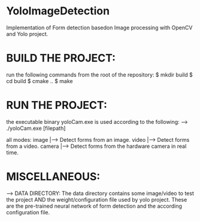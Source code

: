 # YoloImageDetection
Implementation of Form detection basedon  Image processing with OpenCV and Yolo project.





# BUILD THE PROJECT:

run the following commands from the root of the repository:
    $ mkdir build
    $ cd build
    $ cmake ..
    $ make




# RUN THE PROJECT:

the executable binary yoloCam.exe is used according to the following:
    --> ./yoloCam.exe <mode> [filepath]

all modes:
    image <imagepatn>  |--> Detect forms from an image.
    video <videopath>  |--> Detect forms from a video.
    camera             |--> Detect forms from the hardware camera in real time.


# MISCELLANEOUS:

--> DATA DIRECTORY:
    The data directory contains some image/video to test the project AND the weight/configuration file
    used by yolo project. These are the pre-trained neural network of form detection and the according
    configuration file.
